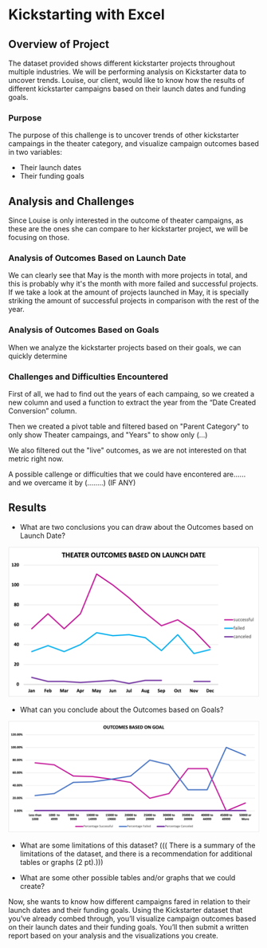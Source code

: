 # Kickstarting with Excel

## Overview of Project
The dataset provided shows different kickstarter projects throughout multiple industries.
We will be performing analysis on Kickstarter data to uncover trends.
Louise, our client, would like to know how the results of different kickstarter campaigns based on their launch dates and funding goals.

### Purpose
The purpose of this challenge is to uncover trends of other kickstarter campaings in the theater category, and visualize campaign outcomes based in two variables:
- Their launch dates
- Their funding goals
 

## Analysis and Challenges
Since Louise is only interested in the outcome of theater campaigns, as these are the ones she can compare to her kickstarter project, we will be focusing on those.

### Analysis of Outcomes Based on Launch Date
We can clearly see that May is the month with more projects in total, and this is probably why it's the month with more failed and successful projects. If we take a look at the amount of projects launched in May, it is specially striking the amount of successful projects in comparison with the rest of the year.

### Analysis of Outcomes Based on Goals
When we analyze the kickstarter projects based on their goals, we can quickly determine 


### Challenges and Difficulties Encountered
First of all, we had to find out the years of each campaing, so we created a new column and used a function to extract the year from the “Date Created Conversion” column.

Then we created a pivot table and filtered based on "Parent Category" to only show Theater campaings, and "Years" to show only (...)

We also filtered out the "live" outcomes, as we are not interested on that metric right now.

A possible callenge or difficulties that we could have encontered are...... and we overcame it by (........) (IF ANY)



## Results



- What are two conclusions you can draw about the Outcomes based on Launch Date?

![Outcomes based on Launch Date](https://github.com/sofiwolfes/kickstarter-analysis/blob/main/Challenge/Resources/Theater_Outcomes_vs_Launch.png)

- What can you conclude about the Outcomes based on Goals?

![Outcomes based on Goals](https://github.com/sofiwolfes/kickstarter-analysis/blob/main/Challenge/Resources/Outcomes_vs_Goals.png)

- What are some limitations of this dataset?
        (((	There is a summary of the limitations of the dataset, and there is a recommendation for additional tables or graphs (2 pt).)))

- What are some other possible tables and/or graphs that we could create?


Now, she wants to know how different campaigns fared in relation to their launch dates and their funding goals. Using the Kickstarter dataset that you’ve already combed through, you’ll visualize campaign outcomes based on their launch dates and their funding goals. You’ll then submit a written report based on your analysis and the visualizations you create.
